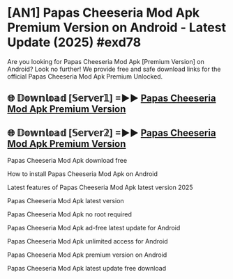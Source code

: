 # [AN1] Papas Cheeseria Mod Apk Premium Version on Android - Latest Update (2025) #exd78

Are you looking for Papas Cheeseria Mod Apk [Premium Version] on Android? Look no further! We provide free and safe download links for the official Papas Cheeseria Mod Apk Premium Unlocked.

## 🌐 𝔻𝕠𝕨𝕟𝕝𝕠𝕒𝕕 [𝕊𝕖𝕣𝕧𝕖𝕣𝟙] =►► [Papas Cheeseria Mod Apk Premium Version](https://aan1.pages.dev?q=Papas+Cheeseria+Mod+Apk&ref=A1A)

## 🌐 𝔻𝕠𝕨𝕟𝕝𝕠𝕒𝕕 [𝕊𝕖𝕣𝕧𝕖𝕣𝟚] =►► [Papas Cheeseria Mod Apk Premium Version](https://aan1.pages.dev?q=Papas+Cheeseria+Mod+Apk&ref=A1A)

Papas Cheeseria Mod Apk download free

How to install Papas Cheeseria Mod Apk on Android

Latest features of Papas Cheeseria Mod Apk latest version 2025

Papas Cheeseria Mod Apk latest version

Papas Cheeseria Mod Apk no root required

Papas Cheeseria Mod Apk ad-free latest update for Android

Papas Cheeseria Mod Apk unlimited access for Android

Papas Cheeseria Mod Apk premium version on Android

Papas Cheeseria Mod Apk latest update free download